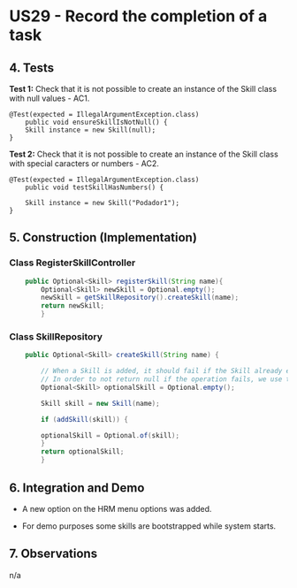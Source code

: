 # US29 - Record the completion of a task

## 4. Tests

**Test 1:** Check that it is not possible to create an instance of the Skill class with null values - AC1.

	@Test(expected = IllegalArgumentException.class)
		public void ensureSkillIsNotNull() {
		Skill instance = new Skill(null);
	}


**Test 2:** Check that it is not possible to create an instance of the Skill class with special caracters or numbers - AC2.

	@Test(expected = IllegalArgumentException.class)
		public void testSkillHasNumbers() {
		
		Skill instance = new Skill("Podador1");
	}

## 5. Construction (Implementation)

### Class RegisterSkillController

```java
    public Optional<Skill> registerSkill(String name){
        Optional<Skill> newSkill = Optional.empty();
        newSkill = getSkillRepository().createSkill(name);
        return newSkill;
        }
```

### Class SkillRepository

```java
    public Optional<Skill> createSkill(String name) {

        // When a Skill is added, it should fail if the Skill already exists in the list of Skills.
        // In order to not return null if the operation fails, we use the Optional class.
        Optional<Skill> optionalSkill = Optional.empty();

        Skill skill = new Skill(name);

        if (addSkill(skill)) {

        optionalSkill = Optional.of(skill);
        }
        return optionalSkill;
        }
```


## 6. Integration and Demo

* A new option on the HRM menu options was added.

* For demo purposes some skills are bootstrapped while system starts.

## 7. Observations

n/a